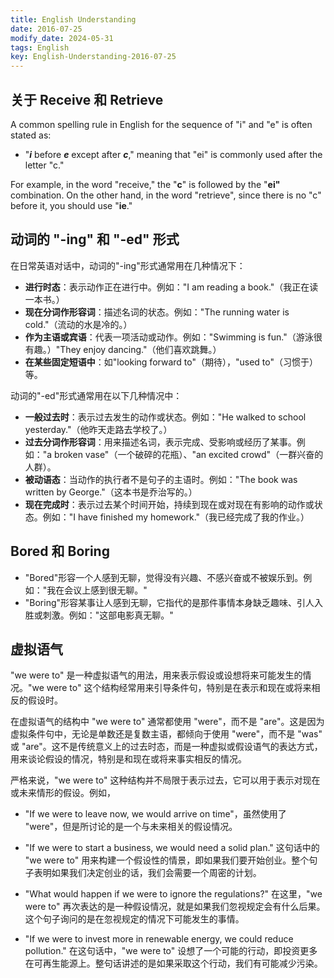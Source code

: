 ```yaml
---
title: English Understanding
date: 2016-07-25
modify_date: 2024-05-31
tags: English
key: English-Understanding-2016-07-25
---
```


## 关于 Receive 和 Retrieve

A common spelling rule in English for the sequence of "i" and "e" is often stated as:

- "**_i_** before **_e_** except after **_c_**," meaning that "ei" is commonly used after the letter "c."

For example, in the word "receive," the "**c**" is followed by the "**ei"** combination. On the other hand, in the word "retrieve", since there is no "c" before it, you should use "**ie**."

<!--more-->

## 动词的 "-ing" 和 "-ed" 形式

在日常英语对话中，动词的"-ing"形式通常用在几种情况下：

- **进行时态**：表示动作正在进行中。例如："I am reading a book."（我正在读一本书。）
- **现在分词作形容词**：描述名词的状态。例如："The running water is cold."（流动的水是冷的。）
- **作为主语或宾语**：代表一项活动或动作。例如："Swimming is fun."（游泳很有趣。）"They enjoy dancing."（他们喜欢跳舞。）
- **在某些固定短语中**：如"looking forward to"（期待），"used to"（习惯于）等。

动词的"-ed"形式通常用在以下几种情况中：

- **一般过去时**：表示过去发生的动作或状态。例如："He walked to school yesterday."（他昨天走路去学校了。）
- **过去分词作形容词**：用来描述名词，表示完成、受影响或经历了某事。例如："a broken vase"（一个破碎的花瓶）、"an excited crowd"（一群兴奋的人群）。
- **被动语态**：当动作的执行者不是句子的主语时。例如："The book was written by George."（这本书是乔治写的。）
- **现在完成时**：表示过去某个时间开始，持续到现在或对现在有影响的动作或状态。例如："I have finished my homework."（我已经完成了我的作业。）

## Bored 和 Boring

- "Bored"形容一个人感到无聊，觉得没有兴趣、不感兴奋或不被娱乐到。例如："我在会议上感到很无聊。"
- "Boring"形容某事让人感到无聊，它指代的是那件事情本身缺乏趣味、引人入胜或刺激。例如："这部电影真无聊。"

## 虚拟语气

"we were to" 是一种虚拟语气的用法，用来表示假设或设想将来可能发生的情况。"we were to" 这个结构经常用来引导条件句，特别是在表示和现在或将来相反的假设时。

在虚拟语气的结构中 "we were to" 通常都使用 "were"，而不是 "are"。这是因为虚拟条件句中，无论是单数还是复数主语，都倾向于使用 "were"，而不是 "was" 或 "are"。这不是传统意义上的过去时态，而是一种虚拟或假设语气的表达方式，用来谈论假设的情况，特别是和现在或将来事实相反的情况。

严格来说，"we were to" 这种结构并不局限于表示过去，它可以用于表示对现在或未来情形的假设。例如，

- "If we were to leave now, we would arrive on time"，虽然使用了 "were"，但是所讨论的是一个与未来相关的假设情况。

- "If we were to start a business, we would need a solid plan." 这句话中的 "we were to" 用来构建一个假设性的情景，即如果我们要开始创业。整个句子表明如果我们决定创业的话，我们会需要一个周密的计划。

- "What would happen if we were to ignore the regulations?" 在这里，"we were to" 再次表达的是一种假设情况，就是如果我们忽视规定会有什么后果。这个句子询问的是在忽视规定的情况下可能发生的事情。

- "If we were to invest more in renewable energy, we could reduce pollution." 在这句话中，"we were to" 设想了一个可能的行动，即投资更多在可再生能源上。整句话讲述的是如果采取这个行动，我们有可能减少污染。
